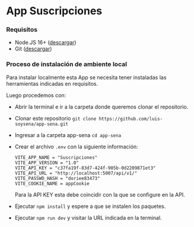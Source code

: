 # App Suscripciones

### Requisitos
- Node.JS 16+ ([descargar](https://nodejs.org/es/download))
- Git ([descargar](https://git-scm.com/downloads))

### Proceso de instalación de ambiente local

Para instalar localmente esta App se necesita tener instaladas las herramientas indicadas en requisitos.

Luego procedemos con:

- Abrir la terminal e ir a la carpeta donde queremos clonar el repositorio.

- Clonar este repositorio ```git clone https://github.com/luis-soysena/app-sena.git```

- Ingresar a la carpeta app-sena ```cd app-sena```

- Crear el archivo ```.env``` con la siguiente información:

  ```
  VITE_APP_NAME = "Suscripciones"
  VITE_APP_VERSION = "1.0"
  VITE_API_KEY = "c37fa19f-83d7-424f-905b-0d2209871et3"
  VITE_API_URL = "http://localhost:5007/api/v1/"
  VITE_PASSWD_HASH = "doriee83473"
  VITE_COOKIE_NAME = appCookie
  ```

  Para la API KEY esta debe coincidir con la que se configure en la API.

- Ejecutar ```npm install``` y espere a que se instalen los paquetes.

- Ejecutar ```npm run dev``` y visitar la URL indicada en la terminal.
